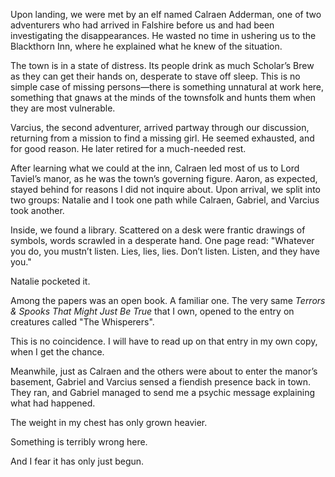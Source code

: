 Upon landing, we were met by an elf named Calraen Adderman, one of two adventurers who had arrived in Falshire before us and had been investigating the disappearances. He wasted no time in ushering us to the Blackthorn Inn, where he explained what he knew of the situation.

The town is in a state of distress. Its people drink as much Scholar’s Brew as they can get their hands on, desperate to stave off sleep. This is no simple case of missing persons—there is something unnatural at work here, something that gnaws at the minds of the townsfolk and hunts them when they are most vulnerable.

Varcius, the second adventurer, arrived partway through our discussion, returning from a mission to find a missing girl. He seemed exhausted, and for good reason. He later retired for a much-needed rest.

After learning what we could at the inn, Calraen led most of us to Lord Taviel’s manor, as he was the town’s governing figure. Aaron, as expected, stayed behind for reasons I did not inquire about. Upon arrival, we split into two groups: Natalie and I took one path while Calraen, Gabriel, and Varcius took another.

Inside, we found a library. Scattered on a desk were frantic drawings of symbols, words scrawled in a desperate hand. One page read: "Whatever you do, you mustn’t listen. Lies, lies, lies. Don’t listen. Listen, and they have you."

Natalie pocketed it.

Among the papers was an open book. A familiar one. The very same _Terrors & Spooks That Might Just Be True_ that I own, opened to the entry on creatures called "The Whisperers".

This is no coincidence.
I will have to read up on that entry in my own copy, when I get the chance.

Meanwhile, just as Calraen and the others were about to enter the manor’s basement, Gabriel and Varcius sensed a fiendish presence back in town. They ran, and Gabriel managed to send me a psychic message explaining what had happened.

The weight in my chest has only grown heavier.

Something is terribly wrong here.

And I fear it has only just begun.